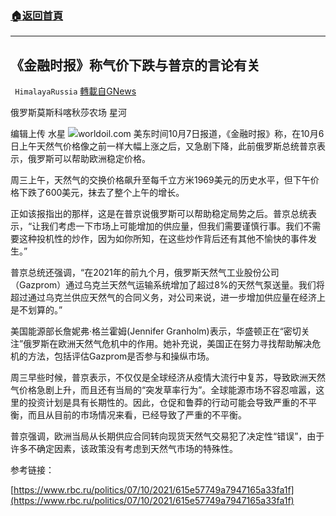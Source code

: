 ###  [:house:返回首頁](https://github.com/ourhimalayas/txt)
---


## 《金融时报》称气价下跌与普京的言论有关
` HimalayaRussia` [轉載自GNews](https://gnews.org/zh-hans/1579647/)

俄罗斯莫斯科喀秋莎农场 星河

编辑上传 水星
![](https://assets.gnews.org/wp-content/uploads/2021/10/P-1.jpg)worldoil.com
美东时间10月7日报道，《金融时报》称，在10月6日上午天然气价格像之前一样大幅上涨之后，又急剧下降，此前俄罗斯总统普京表示，俄罗斯可以帮助欧洲稳定价格。

周三上午，天然气的交换价格飙升至每千立方米1969美元的历史水平，但下午价格下跌了600美元，抹去了整个上午的增长。

正如该报指出的那样，这是在普京说俄罗斯可以帮助稳定局势之后。普京总统表示，“让我们考虑一下市场上可能增加的供应量，但我们需要谨慎行事。我们不需要这种投机性的炒作，因为如你所知，在这些炒作背后还有其他不愉快的事件发生。”

普京总统还强调，“在2021年的前九个月，俄罗斯天然气工业股份公司（Gazprom）通过乌克兰天然气运输系统增加了超过8%的天然气泵送量。我们将超过通过乌克兰供应天然气的合同义务，对公司来说，进一步增加供应量在经济上是不划算的。”

美国能源部长詹妮弗·格兰霍姆(Jennifer Granholm)表示，华盛顿正在“密切关注”俄罗斯在欧洲天然气危机中的作用。她补充说，美国正在努力寻找帮助解决危机的方法，包括评估Gazprom是否参与和操纵市场。

周三早些时候，普京表示，不仅仅是全球经济从疫情大流行中复苏，导致欧洲天然气价格急剧上升，而且还有当局的“突发草率行为”。全球能源市场不容忍喧嚣，这里的投资计划是具有长期性的。因此，仓促和鲁莽的行动可能会导致严重的不平衡，而且从目前的市场情况来看，已经导致了严重的不平衡。

普京强调，欧洲当局从长期供应合同转向现货天然气交易犯了决定性“错误”，由于许多不确定因素，该政策没有考虑到天然气市场的特殊性。

参考链接：

[https://www.rbc.ru/politics/07/10/2021/615e57749a7947165a33fa1f](https://www.rbc.ru/politics/07/10/2021/615e57749a7947165a33fa1f)
